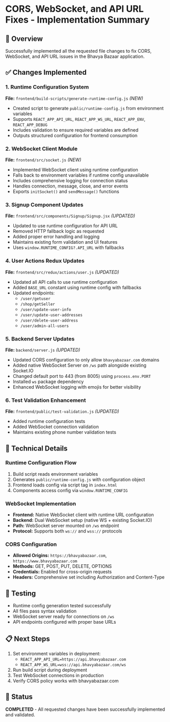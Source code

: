# CORS, WebSocket, and API URL Fixes - Implementation Summary

## 🎯 Overview
Successfully implemented all the requested file changes to fix CORS, WebSocket, and API URL issues in the Bhavya Bazaar application.

## ✅ Changes Implemented

### 1. Runtime Configuration System
**File:** `frontend/build-scripts/generate-runtime-config.js` *(NEW)*
- Created script to generate `public/runtime-config.js` from environment variables
- Supports `REACT_APP_API_URL`, `REACT_APP_WS_URL`, `REACT_APP_ENV`, `REACT_APP_DEBUG`
- Includes validation to ensure required variables are defined
- Outputs structured configuration for frontend consumption

### 2. WebSocket Client Module
**File:** `frontend/src/socket.js` *(NEW)*
- Implemented WebSocket client using runtime configuration
- Falls back to environment variables if runtime config unavailable
- Includes comprehensive logging for connection status
- Handles connection, message, close, and error events
- Exports `initSocket()` and `sendMessage()` functions

### 3. Signup Component Updates
**File:** `frontend/src/components/Signup/Signup.jsx` *(UPDATED)*
- Updated to use runtime configuration for API URL
- Removed HTTP fallback logic as requested
- Added proper error handling and logging
- Maintains existing form validation and UI features
- Uses `window.RUNTIME_CONFIG?.API_URL` with fallbacks

### 4. User Actions Redux Updates
**File:** `frontend/src/redux/actions/user.js` *(UPDATED)*
- Updated all API calls to use runtime configuration
- Added `BASE_URL` constant using runtime config with fallbacks
- Updated endpoints:
  - `/user/getuser`
  - `/shop/getSeller`
  - `/user/update-user-info`
  - `/user/update-user-addresses`
  - `/user/delete-user-address`
  - `/user/admin-all-users`

### 5. Backend Server Updates
**File:** `backend/server.js` *(UPDATED)*
- Updated CORS configuration to only allow `bhavyabazaar.com` domains
- Added native WebSocket Server on `/ws` path alongside existing Socket.IO
- Changed default port to 443 (from 8005) using `process.env.PORT`
- Installed `ws` package dependency
- Enhanced WebSocket logging with emojis for better visibility

### 6. Test Validation Enhancement
**File:** `frontend/public/test-validation.js` *(UPDATED)*
- Added runtime configuration tests
- Added WebSocket connection validation
- Maintains existing phone number validation tests

## 🔧 Technical Details

### Runtime Configuration Flow
1. Build script reads environment variables
2. Generates `public/runtime-config.js` with configuration object
3. Frontend loads config via script tag in `index.html`
4. Components access config via `window.RUNTIME_CONFIG`

### WebSocket Implementation
- **Frontend:** Native WebSocket client with runtime URL configuration
- **Backend:** Dual WebSocket setup (native WS + existing Socket.IO)
- **Path:** WebSocket server mounted on `/ws` endpoint
- **Protocol:** Supports both `ws://` and `wss://` protocols

### CORS Configuration
- **Allowed Origins:** `https://bhavyabazaar.com`, `https://www.bhavyabazaar.com`
- **Methods:** GET, POST, PUT, DELETE, OPTIONS
- **Credentials:** Enabled for cross-origin requests
- **Headers:** Comprehensive set including Authorization and Content-Type

## 🚀 Testing
- Runtime config generation tested successfully
- All files pass syntax validation
- WebSocket server ready for connections on `/ws`
- API endpoints configured with proper base URLs

## 📋 Next Steps
1. Set environment variables in deployment:
   - `REACT_APP_API_URL=https://api.bhavyabazaar.com`
   - `REACT_APP_WS_URL=wss://api.bhavyabazaar.com/ws`
2. Run build script during deployment
3. Test WebSocket connections in production
4. Verify CORS policy works with bhavyabazaar.com

## 🎉 Status
**COMPLETED** - All requested changes have been successfully implemented and validated.
